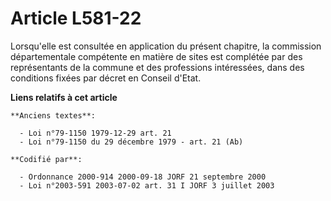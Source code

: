 # Article L581-22

Lorsqu'elle est consultée en application du présent chapitre, la commission départementale compétente en matière de sites est
complétée par des représentants de la commune et des professions intéressées, dans des conditions fixées par décret en
Conseil d'Etat.

**Liens relatifs à cet article**

	**Anciens textes**:

	  - Loi n°79-1150 1979-12-29 art. 21
	  - Loi n°79-1150 du 29 décembre 1979 - art. 21 (Ab)

	**Codifié par**:

	  - Ordonnance 2000-914 2000-09-18 JORF 21 septembre 2000
	  - Loi n°2003-591 2003-07-02 art. 31 I JORF 3 juillet 2003
